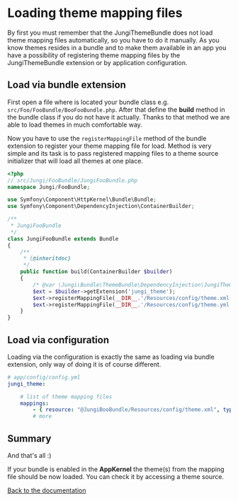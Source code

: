 Loading theme mapping files
===========================

By first you must remember that the JungiThemeBundle does not load theme mapping files automatically, so you have to do 
it manually. As you know themes resides in a bundle and to make them available in an app you have a possibility of 
registering theme mapping files by the JungiThemeBundle extension or by application configuration.

Load via bundle extension
-------------------------

First open a file where is located your bundle class e.g. `src/Foo/FooBundle/BooFooBundle.php`. After that define
the **build** method in the bundle class if you do not have it actually. Thanks to that method we are able to load themes 
in much comfortable way.

Now you have to use the `registerMappingFile` method of the bundle extension to register your theme mapping file for load. 
Method is very simple and its task is to pass registered mapping files to a theme source initializer that will load all 
themes at one place.

```php
<?php
// src/Jungi/FooBundle/JungiFooBundle.php
namespace Jungi/FooBundle;

use Symfony\Component\HttpKernel\Bundle\Bundle;
use Symfony\Component\DependencyInjection\ContainerBuilder;

/**
 * JungiFooBundle
 */
class JungiFooBundle extends Bundle
{
	/**
	 * {@inheritdoc}
	 */
	public function build(ContainerBuilder $builder)
	{
	    /* @var \Jungi\Bundle\ThemeBundle\DependencyInjection\JungiThemeExtension $ext */
	    $ext = $builder->getExtension('jungi_theme');
        $ext->registerMappingFile(__DIR__.'/Resources/config/theme.xml', 'xml'); // with the specified loader
        $ext->registerMappingFile(__DIR__.'/Resources/config/theme.yml'); // default
	}
}
```

Load via configuration
----------------------

Loading via the configuration is exactly the same as loading via bundle extension, only way of doing it is of course
different.

```yaml
# app/config/config.yml
jungi_theme:

    # list of theme mapping files
    mappings:
        - { resource: "@JungiBooBundle/Resources/config/theme.xml", type: xml }
        # more
```

Summary
-------

And that's all :)

If your bundle is enabled in the **AppKernel** the theme(s) from the mapping file should be now loaded. You can check
it by accessing a theme source.

[Back to the documentation](https://github.com/piku235/JungiThemeBundle/blob/master/Resources/doc/index.md)
